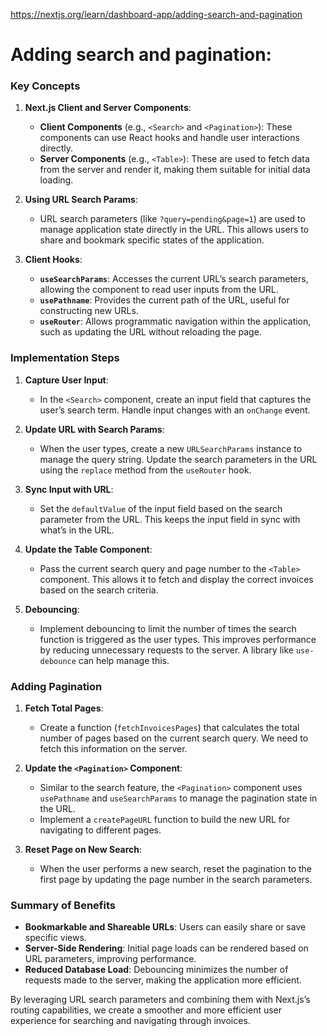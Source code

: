 https://nextjs.org/learn/dashboard-app/adding-search-and-pagination

# Adding search and pagination:

### Key Concepts

1. **Next.js Client and Server Components**:
   - **Client Components** (e.g., `<Search>` and `<Pagination>`): These components can use React hooks and handle user interactions directly.
   - **Server Components** (e.g., `<Table>`): These are used to fetch data from the server and render it, making them suitable for initial data loading.

2. **Using URL Search Params**:
   - URL search parameters (like `?query=pending&page=1`) are used to manage application state directly in the URL. This allows users to share and bookmark specific states of the application.

3. **Client Hooks**:
   - **`useSearchParams`**: Accesses the current URL’s search parameters, allowing the component to read user inputs from the URL.
   - **`usePathname`**: Provides the current path of the URL, useful for constructing new URLs.
   - **`useRouter`**: Allows programmatic navigation within the application, such as updating the URL without reloading the page.

### Implementation Steps

1. **Capture User Input**:
   - In the `<Search>` component, create an input field that captures the user’s search term. Handle input changes with an `onChange` event.

2. **Update URL with Search Params**:
   - When the user types, create a new `URLSearchParams` instance to manage the query string. Update the search parameters in the URL using the `replace` method from the `useRouter` hook.

3. **Sync Input with URL**:
   - Set the `defaultValue` of the input field based on the search parameter from the URL. This keeps the input field in sync with what’s in the URL.

4. **Update the Table Component**:
   - Pass the current search query and page number to the `<Table>` component. This allows it to fetch and display the correct invoices based on the search criteria.

5. **Debouncing**:
   - Implement debouncing to limit the number of times the search function is triggered as the user types. This improves performance by reducing unnecessary requests to the server. A library like `use-debounce` can help manage this.

### Adding Pagination

1. **Fetch Total Pages**:
   - Create a function (`fetchInvoicesPages`) that calculates the total number of pages based on the current search query. We need to fetch this information on the server.

2. **Update the `<Pagination>` Component**:
   - Similar to the search feature, the `<Pagination>` component uses `usePathname` and `useSearchParams` to manage the pagination state in the URL.
   - Implement a `createPageURL` function to build the new URL for navigating to different pages.

3. **Reset Page on New Search**:
   - When the user performs a new search, reset the pagination to the first page by updating the page number in the search parameters.

### Summary of Benefits

- **Bookmarkable and Shareable URLs**: Users can easily share or save specific views.
- **Server-Side Rendering**: Initial page loads can be rendered based on URL parameters, improving performance.
- **Reduced Database Load**: Debouncing minimizes the number of requests made to the server, making the application more efficient.

By leveraging URL search parameters and combining them with Next.js’s routing capabilities, we create a smoother and more efficient user experience for searching and navigating through invoices.